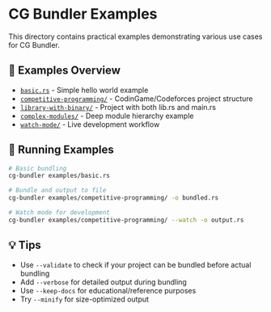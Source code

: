 # CG Bundler Examples

This directory contains practical examples demonstrating various use cases for CG Bundler.

## 📁 Examples Overview

- [`basic.rs`](basic.rs) - Simple hello world example
- [`competitive-programming/`](competitive-programming/) - CodinGame/Codeforces project structure
- [`library-with-binary/`](library-with-binary/) - Project with both lib.rs and main.rs
- [`complex-modules/`](complex-modules/) - Deep module hierarchy example
- [`watch-mode/`](watch-mode/) - Live development workflow

## 🚀 Running Examples

```bash
# Basic bundling
cg-bundler examples/basic.rs

# Bundle and output to file
cg-bundler examples/competitive-programming/ -o bundled.rs

# Watch mode for development
cg-bundler examples/competitive-programming/ --watch -o output.rs
```

## 💡 Tips

- Use `--validate` to check if your project can be bundled before actual bundling
- Add `--verbose` for detailed output during bundling
- Use `--keep-docs` for educational/reference purposes
- Try `--minify` for size-optimized output
